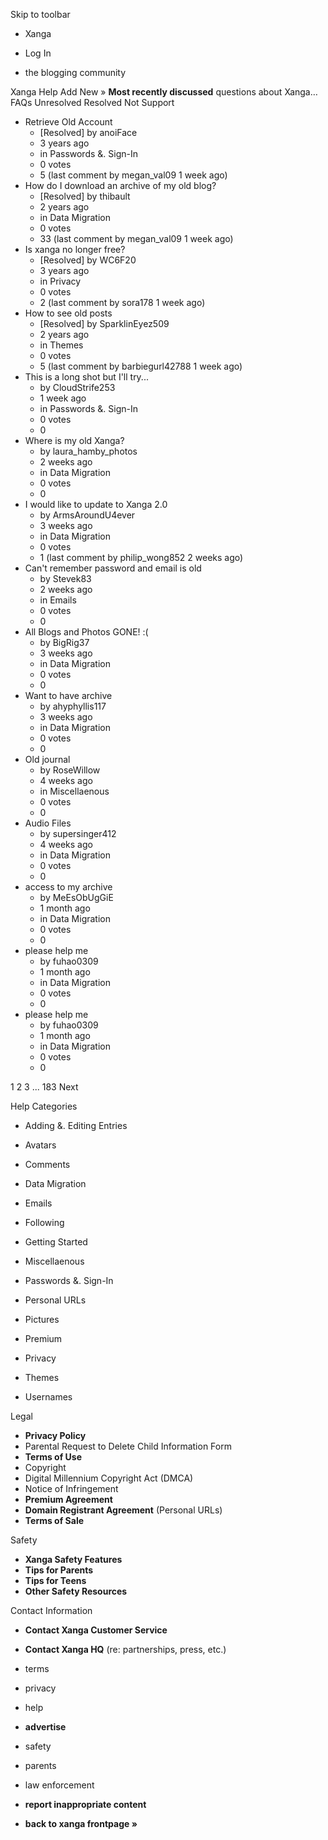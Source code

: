 Skip to toolbar

*   Xanga

*   Log In

*   the blogging community

Xanga Help Add New » **Most recently discussed** questions about Xanga… FAQs Unresolved Resolved Not Support

*   Retrieve Old Account
    *   \[Resolved\] by anoiFace
    *   3 years ago
    *   in Passwords &. Sign-In
    *   0 votes
    *   5 (last comment by megan\_val09 1 week ago)
*   How do I download an archive of my old blog?
    *   \[Resolved\] by thibault
    *   2 years ago
    *   in Data Migration
    *   0 votes
    *   33 (last comment by megan\_val09 1 week ago)
*   Is xanga no longer free?
    *   \[Resolved\] by WC6F20
    *   3 years ago
    *   in Privacy
    *   0 votes
    *   2 (last comment by sora178 1 week ago)
*   How to see old posts
    *   \[Resolved\] by SparklinEyez509
    *   2 years ago
    *   in Themes
    *   0 votes
    *   5 (last comment by barbiegurl42788 1 week ago)
*   This is a long shot but I'll try...
    *   by CloudStrife253
    *   1 week ago
    *   in Passwords &. Sign-In
    *   0 votes
    *   0
*   Where is my old Xanga?
    *   by laura\_hamby\_photos
    *   2 weeks ago
    *   in Data Migration
    *   0 votes
    *   0
*   I would like to update to Xanga 2.0
    *   by ArmsAroundU4ever
    *   3 weeks ago
    *   in Data Migration
    *   0 votes
    *   1 (last comment by philip\_wong852 2 weeks ago)
*   Can't remember password and email is old
    *   by Stevek83
    *   2 weeks ago
    *   in Emails
    *   0 votes
    *   0
*   All Blogs and Photos GONE! :(
    *   by BigRig37
    *   3 weeks ago
    *   in Data Migration
    *   0 votes
    *   0
*   Want to have archive
    *   by ahyphyllis117
    *   3 weeks ago
    *   in Data Migration
    *   0 votes
    *   0
*   Old journal
    *   by RoseWillow
    *   4 weeks ago
    *   in Miscellaenous
    *   0 votes
    *   0
*   Audio Files
    *   by supersinger412
    *   4 weeks ago
    *   in Data Migration
    *   0 votes
    *   0
*   access to my archive
    *   by MeEsObUgGiE
    *   1 month ago
    *   in Data Migration
    *   0 votes
    *   0
*   please help me
    *   by fuhao0309
    *   1 month ago
    *   in Data Migration
    *   0 votes
    *   0
*   please help me
    *   by fuhao0309
    *   1 month ago
    *   in Data Migration
    *   0 votes
    *   0

1 2 3 ... 183 Next

Help Categories

*   Adding &. Editing Entries
*   Avatars
*   Comments
*   Data Migration
*   Emails
*   Following
*   Getting Started
*   Miscellaenous

*   Passwords &. Sign-In
*   Personal URLs
*   Pictures
*   Premium
*   Privacy
*   Themes
*   Usernames

Legal

*   **Privacy Policy**
*   Parental Request to Delete Child Information Form
*   **Terms of Use**
*   Copyright
*   Digital Millennium Copyright Act (DMCA)
*   Notice of Infringement
*   **Premium Agreement**
*   **Domain Registrant Agreement** (Personal URLs)
*   **Terms of Sale**

Safety

*   **Xanga Safety Features**
*   **Tips for Parents**
*   **Tips for Teens**
*   **Other Safety Resources**

Contact Information

*   **Contact Xanga Customer Service**
*   **Contact Xanga HQ** (re: partnerships, press, etc.)

*   terms
*   privacy
*   help
*   **advertise**

*   safety
*   parents
*   law enforcement
*   **report inappropriate content**

*   **back to xanga frontpage »**